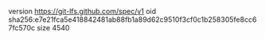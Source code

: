 version https://git-lfs.github.com/spec/v1
oid sha256:e7e21fca5e418842481ab88fb1a89d62c9510f3cf0c1b258305fe8cc67fc570c
size 4540
